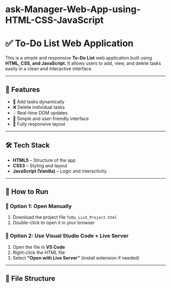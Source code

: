 # ask-Manager-Web-App-using-HTML-CSS-JavaScript

# ✅ To-Do List Web Application

This is a simple and responsive **To-Do List** web application built using **HTML, CSS, and JavaScript**. It allows users to add, view, and delete tasks easily in a clean and interactive interface.

---

## 🧩 Features

- 📝 Add tasks dynamically
- ❌ Delete individual tasks
- 💡 Real-time DOM updates
- 🎯 Simple and user-friendly interface
- 📱 Fully responsive layout

---

## 🛠️ Tech Stack

- **HTML5** – Structure of the app
- **CSS3** – Styling and layout
- **JavaScript (Vanilla)** – Logic and interactivity

---

## 🚀 How to Run

### 🔹 Option 1: Open Manually
1. Download the project file `ToDo_List_Project.html`
2. Double-click to open it in your browser

### 🔹 Option 2: Use Visual Studio Code + Live Server
1. Open the file in **VS Code**
2. Right-click the HTML file
3. Select **"Open with Live Server"** (install extension if needed)

---

## 📁 File Structure

